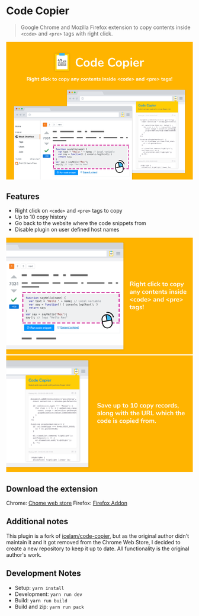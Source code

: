 # Code Copier #
> Google Chrome and Mozilla Firefox extension to copy contents inside `<code>` and `<pre>` tags with right click.

![Screen Preview](https://github.com/icelam/code-copier/raw/master/resources/chrome-promo/large.png)

## Features ##
* Right click on `<code>` and `<pre>` tags to copy
* Up to 10 copy history
* Go back to the website where the code snippets from
* Disable plugin on user defined host names

![Screen Preview](https://github.com/icelam/code-copier/raw/master/resources/chrome-promo/screenshot-1.png)
![Screen Preview](https://github.com/icelam/code-copier/raw/master/resources/chrome-promo/screenshot-2.png)

## Download the extension

Chrome: [Chome web store]([url](https://chromewebstore.google.com/detail/code-copier/kkikpmniajigmemahldgbadialjkbbmk))
Firefox: [Firefox Addon]([url](https://addons.mozilla.org/en-US/firefox/addon/code-copier-new/))

## Additional notes ##

This plugin is a fork of [icelam/code-copier](https://github.com/icelam/code-copier), but as the original
author didn't maintain it and it got removed from the Chrome Web Store, I decided to create a new repository
to keep it up to date. All functionality is the original author's work.

## Development Notes ##
* Setup: `yarn install`
* Development: `yarn run dev`
* Build: `yarn run build`
* Build and zip: `yarn run pack`
